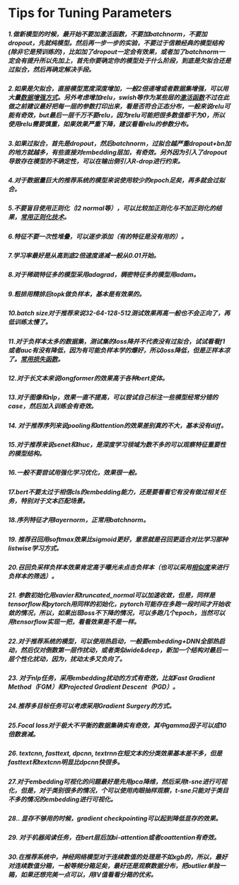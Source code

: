 # Tips for Tuning Parameters

##### 1.做新模型的时候，最开始不要加激活函数，不要加batchnorm，不要加dropout，先就纯模型。然后再一步一步的实验，不要过于信赖经典的模型结构(除非它是预训练的)，比如加了dropout一定会有效果，或者加了batchnorm一定会有提升所以先加上，首先你要确定你的模型处于什么阶段，到底是欠拟合还是过拟合，然后再确定解决手段。

##### 2.如果是欠拟合，直接模型宽度深度增加，一般2倍递增或者数据集增强，可以用大量[数据增强方式](https://github.com/QinHsiu/Trick/tree/main/data_augmentation)。另外考虑增加relu，swish等作为某些层的[激活函数](https://github.com/QinHsiu/Trick/tree/main/activate_function)不过在此做之前建议最好把每一层的参数打印出来，看是否符合正态分布，一般来说relu可能有奇效，but最后一层千万不要relu，因为relu可能把很多数值都干为0，所以使用relu需要慎重，如果效果严重下降，建议看看relu的参数分布。

##### 3.如果过拟合，首先是dropout，然后batchnorm，过拟合越严重dropout+bn加的地方就越多，有些直接对embedding层加，有奇效。另外因为引入了dropout导致存在模型的不确定性，可以在输出侧引入R-drop进行约束。

##### 4.对于数据量巨大的推荐系统的模型来说使用较少的epoch足矣，再多就会过拟合。

##### 5.不要盲目使用正则化（l2 normal等），可以比较加正则化与不加正则化的结果，[常用正则化技术](https://github.com/QinHsiu/Trick/tree/main/normalization)。

##### 6.特征不要一次性堆叠，可以逐步添加（有的特征是没有用的）。

##### 7.学习率最好是从高到底2倍速度递减一般从0.01开始。

##### 8.对于稀疏特征多的模型采用adagrad，稠密特征多的模型用adam。

##### 9.粗排用精排后topk做负样本，基本是有效果的。

##### 10.batch size对于推荐来说32-64-128-512测试效果再高一般也不会正向了，再低训练太慢了。

##### 11.对于负样本太多的数据集，测试集的loss降并不代表没有过拟合，试试看看f1或者auc有没有降低，因为有可能负样本学的爆好，所以loss降低，但是正样本凉了。[常用损失函数](https://github.com/QinHsiu/Trick/tree/main/loss_calculate)。

##### 12.对于长文本来说longformer的效果高于各种bert变体。

##### 13.对于图像和nlp，效果一直不提高，可以尝试自己标注一些模型经常分错的case，然后加入训练会有奇效。

##### 14. 对于推荐序列来说pooling和attention的效果差别真的不大，基本没有diff。

##### 15.对于推荐来说senet和lhuc，是深度学习领域为数不多的可以观察特征重要性的模型结构。

##### 16.一般不要尝试用强化学习优化，效果很一般。

##### 17.bert不要太过于相信cls的embedding能力，还是要看看它有没有做过相关任务，特别对于文本匹配场景。

##### 18.序列特征才用layernorm，正常用batchnorm。

##### 19. 推荐召回用softmax效果比sigmoid更好，意思就是召回更适合对比学习那种listwise学习方式。

##### 20.召回负采样负样本效果肯定高于曝光未点击负样本（也可以采用[相似度](https://github.com/QinHsiu/Trick/tree/main/similarity_distance)来进行负样本的筛选）。

##### 21. 参数初始化用xavier和truncated_normal可以加速收敛，但是，同样是tensorflow和pytorch用同样的初始化，pytorch可能存在多跑一段时间才开始收敛的情况，所以，如果出现loss不下降的情况，可以多跑几个epoch，当然可以用tensorflow实现一把，看看效果是不是一样。

##### 22.对于推荐系统的模型，可以使用热启动，一般要embedding+DNN全部热启动，然后仅对倒数第一层作扰动，或者类似wide&deep，新加一个结构对最后一层个性化扰动，因为，扰动太多又负向了。

##### 23. 对于nlp任务，采用embedding扰动的方式有奇效，比如Fast Gradient Method（FGM）和Projected Gradient Descent（PGD）。

##### 24.推荐多目标任务可以考虑采用Gradient Surgery的方式。

##### 25.Focal loss对于极大不平衡的数据集确实有奇效，其中gamma因子可以成10倍数衰减。

##### 26. textcnn, fasttext, dpcnn, textrnn在短文本的分类效果基本差不多，但是fasttext和textcnn明显比dpcnn快很多。

##### 27.对于embedding可视化的问题最好是先用pca降维，然后采用t-sne进行可视化，但是，对于类别很多的情况，个可以使用肉眼抽样观察，t-sne只能对于类目不多的情况的embedding进行可视化。

##### 28.. 显存不够用的时候，gradient checkpointing可以起到降低显存的效果。

##### 29. 对于机器阅读任务，在bert层后加bi-attention或者coattention有奇效。

##### 30.在推荐系统中，神经网络模型对于连续数值的处理是不如xgb的，所以，最好对连续数值分箱，一般等频分箱足矣，最好还是观察数据分布，把outlier单独一箱，如果还想完美一点可以，用IV值看看分箱的优劣。







